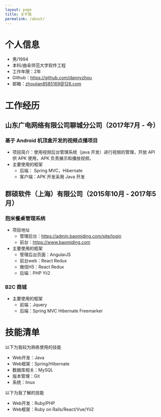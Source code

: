 ```yaml
---
layout: page
title: 关于我
permalink: /about/
---
```


# 个人信息

 - 男/1994 
 - 本科/曲阜师范大学软件工程
 - 工作年限：2年
 - Github：https://github.com/dannyzhou
 - 邮箱：zhoujian8585169@126.com

# 工作经历

## 山东广电网络有限公司聊城分公司（2017年7月 - 今）

### 基于 Android 机顶盒开发的视频点播项目

- 项目简介：使用视频后台管理系统（java 开发）进行视频的管理，开放 API 供 APK 使用，APK 负责展示和播放视频。
- 主要使用的框架
    - 后端： Spring MVC，Hibernate
    - 客户端：APK 开发采用 Java 开发
  
## 群硕软件（上海）有限公司（2015年10月 - 2017年5月）

### 抱米餐桌管理系统

- 项目地址
    - 管理后台：https://admin.baomiding.com/site/login
    - 前台：https://www.baomiding.com
- 主要使用的框架
    - 管理后台页面：AngularJS
    - 前台web：React Redux
    - 微信H5：React Redux
    - 后端：PHP Yii2  

### B2C 商城
- 主要使用的框架
    - 前端：Jquery
    - 后端：Spring MVC Hibernate Freemarker
   
# 技能清单

以下为我较为熟练使用的技能

- Web开发：Java
- Web框架：Spring/Hibernate
- 数据库相关：MySQL
- 版本管理：Git
- 系统：linux

以下为我了解的技能

- Web开发：Ruby/PHP
- Web框架：Ruby on Rails/React/Vue/Yii2
